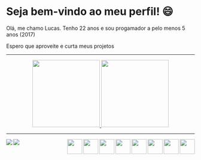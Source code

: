 <div>
<h1>Seja bem-vindo ao meu perfil! 😄</h1>
<label>Olá, me chamo Lucas. Tenho 22 anos e sou progamador a pelo menos 5 anos (2017)</label>
	
<label>Espero que aproveite e curta meus projetos</label>
<hr />
</div>
<div align="center">
	<a href="https://github.com/lucasvssouza">
		<img height="180px" src="https://github-readme-stats.vercel.app/api?username=lucasvssouza&show_icons=true&theme=dark" />
	</a>
	<a href="https://github.com/lucasvssouza">
		<img height="180px" src="https://github-readme-stats.vercel.app/api/top-langs/?username=lucasvssouza&layout=compact&theme=dark" />
	</a>
</div>
<div>
		<hr />
		<a href="https://www.linkedin.com/in/lucas-vssouza/">
			<img align="left" src="https://img.shields.io/badge/LinkedIn-0077B5?style=for-the-badge&logo=linkedin&logoColor=white" />
		</a>
		<a href="mailto:lucas_vss@hotmail.com">
			<img align="left" src="https://img.shields.io/badge/Microsoft_Outlook-0078D4?style=for-the-badge&logo=microsoft-outlook&logoColor=white" />
		</a>
		<a href="https://github.com/lucasvssouza">
			<img align="right" height="40px" width="40px" src="https://cdn.jsdelivr.net/gh/devicons/devicon/icons/javascript/javascript-original.svg" />
		</a>
		<a href="https://github.com/lucasvssouza">
			<img align="right" height="40px" width="40px" src="https://cdn.jsdelivr.net/gh/devicons/devicon/icons/typescript/typescript-original.svg" />
		</a>
		<a href="https://github.com/lucasvssouza">
			<img align="right" height="40px" width="40px" src="https://cdn.jsdelivr.net/gh/devicons/devicon/icons/html5/html5-original-wordmark.svg" />
		</a>
		<a href="https://github.com/lucasvssouza">
			<img align="right" height="40px" width="40px" src="https://cdn.jsdelivr.net/gh/devicons/devicon/icons/css3/css3-original-wordmark.svg" />
		</a>
		<a href="https://github.com/lucasvssouza">
			<img align="right" height="40px" width="40px" src="https://cdn.jsdelivr.net/gh/devicons/devicon/icons/php/php-original.svg" />
		</a>
		<a href="https://github.com/lucasvssouza">
			<img align="right" height="40px" width="40px" src="https://cdn.jsdelivr.net/gh/devicons/devicon/icons/react/react-original-wordmark.svg" />
		</a>
		<a href="https://github.com/lucasvssouza">
			<img align="right" height="40px" width="40px" src="https://cdn.jsdelivr.net/gh/devicons/devicon/icons/nodejs/nodejs-original-wordmark.svg" />
		</a>
		<a href="https://github.com/lucasvssouza">
			<img align="right" height="40px" width="40px" src="https://cdn.jsdelivr.net/gh/devicons/devicon/icons/bootstrap/bootstrap-plain-wordmark.svg" />
		</a>
</div>
